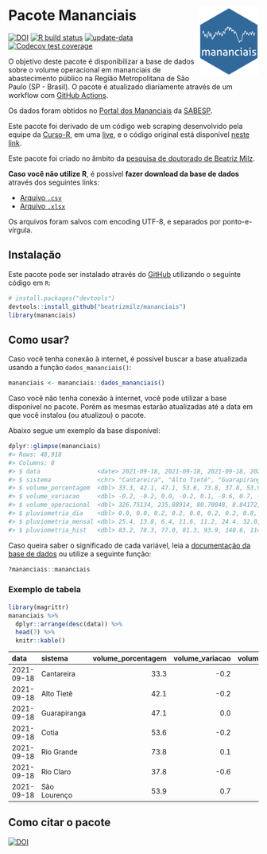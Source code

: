 
<!-- README.md is generated from README.Rmd. Please edit that file -->

# Pacote Mananciais <img src="man/figures/hexlogo.png" align="right" width = "120px"/>

<!-- badges: start -->

[![DOI](https://zenodo.org/badge/DOI/10.5281/zenodo.4733056.svg)](https://doi.org/10.5281/zenodo.4733056)
[![R build
status](https://github.com/beatrizmilz/mananciais/workflows/R-CMD-check/badge.svg)](https://github.com/beatrizmilz/mananciais/actions)
[![update-data](https://github.com/beatrizmilz/mananciais/actions/workflows/2-update_data.yaml/badge.svg)](https://github.com/beatrizmilz/mananciais/actions/workflows/2-update_data.yaml)
[![Codecov test
coverage](https://codecov.io/gh/beatrizmilz/mananciais/branch/master/graph/badge.svg)](https://codecov.io/gh/beatrizmilz/mananciais?branch=master)
<!-- badges: end -->

O objetivo deste pacote é disponibilizar a base de dados sobre o volume
operacional em mananciais de abastecimento público na Região
Metropolitana de São Paulo (SP - Brasil). O pacote é atualizado
diariamente através de um workflow com [GitHub
Actions](https://github.com/beatrizmilz/mananciais/actions).

Os dados foram obtidos no [Portal dos
Mananciais](http://mananciais.sabesp.com.br/Situacao) da
[SABESP](http://site.sabesp.com.br/site/Default.aspx).

Este pacote foi derivado de um código web scraping desenvolvido pela
equipe da [Curso-R](https://www.curso-r.com/), em uma
[live](https://youtu.be/jvZIxrMmOcQ), e o código original está
disponível [neste
link](https://github.com/curso-r/lives/blob/master/drafts/20200730_scraper_sabesp.R).

Este pacote foi criado no âmbito da [pesquisa de doutorado de Beatriz
Milz](https://beatrizmilz.github.io/tese/).

**Caso você não utilize R**, é possível **fazer download da base de
dados** através dos seguintes links:

  - [Arquivo
    `.csv`](https://github.com/beatrizmilz/mananciais/raw/master/inst/extdata/mananciais.csv)
  - [Arquivo
    `.xlsx`](https://github.com/beatrizmilz/mananciais/blob/master/inst/extdata/mananciais.xlsx?raw=true)

Os arquivos foram salvos com encoding UTF-8, e separados por
ponto-e-vírgula.

## Instalação

Este pacote pode ser instalado através do [GitHub](https://github.com/)
utilizando o seguinte código em `R`:

``` r
# install.packages("devtools")
devtools::install_github("beatrizmilz/mananciais")
library(mananciais)
```

## Como usar?

Caso você tenha conexão à internet, é possível buscar a base atualizada
usando a função `dados_mananciais()`:

``` r
mananciais <- mananciais::dados_mananciais() 
```

Caso você não tenha conexão à internet, você pode utilizar a base
disponível no pacote. Porém as mesmas estarão atualizadas até a data em
que você instalou (ou atualizou) o pacote.

Abaixo segue um exemplo da base disponível:

``` r
dplyr::glimpse(mananciais)
#> Rows: 48,918
#> Columns: 8
#> $ data                <date> 2021-09-18, 2021-09-18, 2021-09-18, 2021-09-18, 2…
#> $ sistema             <chr> "Cantareira", "Alto Tietê", "Guarapiranga", "Cotia…
#> $ volume_porcentagem  <dbl> 33.3, 42.1, 47.1, 53.6, 73.8, 37.8, 53.9, 33.5, 42…
#> $ volume_variacao     <dbl> -0.2, -0.2, 0.0, -0.2, 0.1, -0.6, 0.7, -0.2, -0.1,…
#> $ volume_operacional  <dbl> 326.75134, 235.88914, 80.70048, 8.84172, 82.83585,…
#> $ pluviometria_dia    <dbl> 0.0, 0.0, 0.2, 0.2, 0.0, 0.2, 0.2, 0.8, 0.4, 2.4, …
#> $ pluviometria_mensal <dbl> 25.4, 13.8, 6.4, 11.6, 11.2, 24.4, 32.0, 25.4, 13.…
#> $ pluviometria_hist   <dbl> 83.2, 78.3, 77.0, 81.3, 93.9, 140.6, 114.0, 83.2, …
```

Caso queira saber o significado de cada variável, leia a [documentação
da base de
dados](https://beatrizmilz.github.io/mananciais/reference/mananciais.html)
ou utilize a seguinte função:

``` r
?mananciais::mananciais
```

### Exemplo de tabela

``` r
library(magrittr)
mananciais %>% 
  dplyr::arrange(desc(data)) %>% 
  head(7) %>%
  knitr::kable()
```

| data       | sistema      | volume\_porcentagem | volume\_variacao | volume\_operacional | pluviometria\_dia | pluviometria\_mensal | pluviometria\_hist |
| :--------- | :----------- | ------------------: | ---------------: | ------------------: | ----------------: | -------------------: | -----------------: |
| 2021-09-18 | Cantareira   |                33.3 |            \-0.2 |           326.75134 |               0.0 |                 25.4 |               83.2 |
| 2021-09-18 | Alto Tietê   |                42.1 |            \-0.2 |           235.88914 |               0.0 |                 13.8 |               78.3 |
| 2021-09-18 | Guarapiranga |                47.1 |              0.0 |            80.70048 |               0.2 |                  6.4 |               77.0 |
| 2021-09-18 | Cotia        |                53.6 |            \-0.2 |             8.84172 |               0.2 |                 11.6 |               81.3 |
| 2021-09-18 | Rio Grande   |                73.8 |              0.1 |            82.83585 |               0.0 |                 11.2 |               93.9 |
| 2021-09-18 | Rio Claro    |                37.8 |            \-0.6 |             5.17004 |               0.2 |                 24.4 |              140.6 |
| 2021-09-18 | São Lourenço |                53.9 |              0.7 |            47.84053 |               0.2 |                 32.0 |              114.0 |

## Como citar o pacote

[![DOI](https://zenodo.org/badge/DOI/10.5281/zenodo.4733056.svg)](https://doi.org/10.5281/zenodo.4733056)
